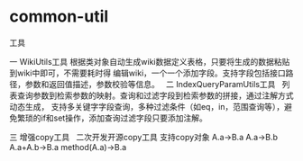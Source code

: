 # common-util
工具

一 WikiUtils工具
  根据类对象自动生成wiki数据定义表格，只要将生成的数据粘贴到wiki中即可，不需要耗时得
  编辑wiki，一个一个添加字段。支持字段包括接口路径，参数和返回值描述，参数校验等信息。
  
二 IndexQueryParamUtils工具
   列表查询参数到检索参数的映射。查询和过滤字段到检索参数的拼接，通过注解方式动态生成，
   支持多关键字字段查询，多种过滤条件（如eq，in，范围查询等），避免繁琐的if和set操作，添加查询过滤字段只要添加注解。
 
三 增强copy工具
   二次开发开源copy工具
   支持copy对象
   A.a->B.a
   A.a->B.b
   A.a+A.b->B.a
   method(A.a)->B.a
